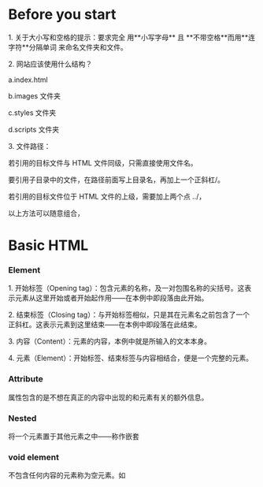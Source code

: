 <h1>Before you start</h1>
<section>
<p>1. 关于大小写和空格的提示：要求完全 用**小写字母** 且 **不带空格**而用**连字符**分隔单词 来命名文件夹和文件。</p>
<p>2. 网站应该使用什么结构？</p>
<p>   a.index.html</p>
<p>   b.images 文件夹</p>
<p>   c.styles 文件夹</p>
<p>   d.scripts 文件夹</p>
<p>3. 文件路径：</p>
<p>   若引用的目标文件与 HTML 文件同级，只需直接使用文件名。</p>
<p>   要引用子目录中的文件，在路径前面写上目录名，再加上一个正斜杠/。</p>
<p>   若引用的目标文件位于 HTML 文件的上级，需要加上两个点 ../，</p>
<p>   以上方法可以随意组合，
</section>
<h1>Basic HTML</h1>
<h3>Element</h3>
<section>
<p>1. 开始标签（Opening tag）：包含元素的名称，及一对包围名称的尖括号。这表示元素从这里开始或者开始起作用——在本例中即段落由此开始。</p>
<p>2. 结束标签（Closing tag）：与开始标签相似，只是其在元素名之前包含了一个正斜杠。这表示元素到这里结束——在本例中即段落在此结束。</p>
<p>3. 内容（Content）：元素的内容，本例中就是所输入的文本本身。</p>
<p>4. 元素（Element）：开始标签、结束标签与内容相结合，便是一个完整的元素。</p>
</section>
<h3>Attribute</h3>
<p>属性包含的是不想在真正的内容中出现的和元素有关的额外信息。</p>
<h3>Nested</h3>
<p>将一个元素置于其他元素之中——称作嵌套</p>
<h3>void element</h3>
<p>不包含任何内容的元素称为空元素。如<img/> </p>
